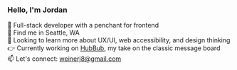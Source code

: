 ### Hello, I'm Jordan

:wave: Full-stack developer with a penchant for frontend <br />
:evergreen_tree: Find me in Seattle, WA <br />
:eyes: Looking to learn more about UX/UI, web accessibility, and design thinking <br />
:point_right: Currently working on [HubBub](https://github.com/jnweiner/HubBub), my take on the classic message board <br />
:mailbox: Let's connect: weinerj8@gmail.com
<br />



<!--
**jnweiner/jnweiner** is a ✨ _special_ ✨ repository because its `README.md` (this file) appears on your GitHub profile.

Here are some ideas to get you started:

- 🔭 I’m currently working on ...
- 🌱 I’m currently learning ...
- 👯 I’m looking to collaborate on ...
- 🤔 I’m looking for help with ...
- 💬 Ask me about ...
- 📫 How to reach me: ...
- 😄 Pronouns: ...
- ⚡ Fun fact: ...
-->
